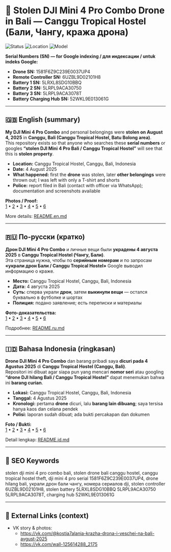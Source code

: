 # 🚨 Stolen DJI Mini 4 Pro Combo Drone in Bali — Canggu Tropical Hostel (Бали, Чангу, кража дрона)

![Status](https://img.shields.io/badge/status-stolen-red)
![Location](https://img.shields.io/badge/location-Bali%20Canggu-blue)
![Model](https://img.shields.io/badge/DJI-Mini%204%20Pro-black)

**Serial Numbers (SN) — for Google indexing / для индексации / untuk indeks Google:**

- **Drone SN:** 1581F6Z9C239E0037UP4
- **Remote Controller SN:** 6UZBL9D02101H8
- **Battery 1 SN:** 5LRXL8SDG10BBQ
- **Battery 2 SN:** 5LRPL9ACA30750
- **Battery 3 SN:** 5LRPL9ACA3078T
- **Battery Charging Hub SN:** 52WKL9E013061G

---

## 🇬🇧 English (summary)

**My DJI Mini 4 Pro Combo** and personal belongings were **stolen on August 4, 2025** in **Canggu, Bali (Canggu Tropical Hostel, Batu Bolong area)**.  
This repository exists so that anyone who searches these **serial numbers** or googles **“stolen DJI Mini 4 Pro Bali / Canggu Tropical Hostel”** will see that this is **stolen property**.

- **Location:** Canggu Tropical Hostel, Canggu, Bali, Indonesia  
- **Date:** 4 August 2025  
- **What happened:** first the **drone** was stolen, later **other belongings** were thrown out; I was left with only a T-shirt and shorts  
- **Police:** report filed in Bali (contact with officer via WhatsApp); documentation and screenshots available

**Photos / Proof:**  
[1](https://ibb.co.com/nNBQNwRp) • [2](https://ibb.co.com/k227QVn7) • [3](https://ibb.co.com/ynT0Xj2G) • [4](https://ibb.co.com/931z9yJs) • [5](https://ibb.co.com/cSqJy8KF) • [6](https://ibb.co.com/m5q7yD5R)

More details: [README.en.md](README.en.md)

---

## 🇷🇺 По-русски (кратко)

**Дрон DJI Mini 4 Pro Combo** и личные вещи были **украдены 4 августа 2025** в **Canggu Tropical Hostel (Чангу, Бали)**.  
Эта страница нужна, чтобы по **серийным номерам** и по запросам **«украли дрон Бали / Canggu Tropical Hostel»** Google выводил информацию о краже.

- **Место:** Canggu Tropical Hostel, Canggu, Bali, Indonesia  
- **Дата:** 4 августа 2025  
- **Суть:** сперва украли **дрон**, затем **выкинули вещи** — остался буквально в футболке и шортах  
- **Полиция:** подано заявление; есть переписки и материалы

**Фото-доказательства:**  
[1](https://ibb.co.com/nNBQNwRp) • [2](https://ibb.co.com/k227QVn7) • [3](https://ibb.co.com/ynT0Xj2G) • [4](https://ibb.co.com/931z9yJs) • [5](https://ibb.co.com/cSqJy8KF) • [6](https://ibb.co.com/m5q7yD5R)

Подробнее: [README.ru.md](README.ru.md)

---

## 🇮🇩 Bahasa Indonesia (ringkasan)

**Drone DJI Mini 4 Pro Combo** dan barang pribadi saya **dicuri pada 4 Agustus 2025** di **Canggu Tropical Hostel (Canggu, Bali)**.  
Repositori ini dibuat agar siapa pun yang mencari **nomor seri** atau googling **“drone DJI hilang Bali / Canggu Tropical Hostel”** dapat menemukan bahwa ini **barang curian**.

- **Lokasi:** Canggu Tropical Hostel, Canggu, Bali, Indonesia  
- **Tanggal:** 4 Agustus 2025  
- **Kronologi:** pertama **drone** dicuri, lalu **barang lain dibuang**; saya tersisa hanya kaos dan celana pendek  
- **Polisi:** laporan sudah dibuat; ada bukti percakapan dan dokumen

**Foto / Bukti:**  
[1](https://ibb.co.com/nNBQNwRp) • [2](https://ibb.co.com/k227QVn7) • [3](https://ibb.co.com/ynT0Xj2G) • [4](https://ibb.co.com/931z9yJs) • [5](https://ibb.co.com/cSqJy8KF) • [6](https://ibb.co.com/m5q7yD5R)

Detail lengkap: [README.id.md](README.id.md)

---

## 🔎 SEO Keywords

stolen dji mini 4 pro combo bali, stolen drone bali canggu hostel, canggu tropical hostel theft, dji mini 4 pro serial 1581F6Z9C239E0037UP4, drone hilang bali, украли дрон бали чангу, номера сериалов dji, stolen controller 6UZBL9D02101H8, stolen battery 5LRXL8SDG10BBQ 5LRPL9ACA30750 5LRPL9ACA3078T, charging hub 52WKL9E013061G

---

## 🔗 External Links (context)

- VK story & photos:  
  - https://vk.com/@kostia7alania-krazha-drona-i-veschei-na-bali-avgust-2025  
  - https://vk.com/wall-125614288_2175
